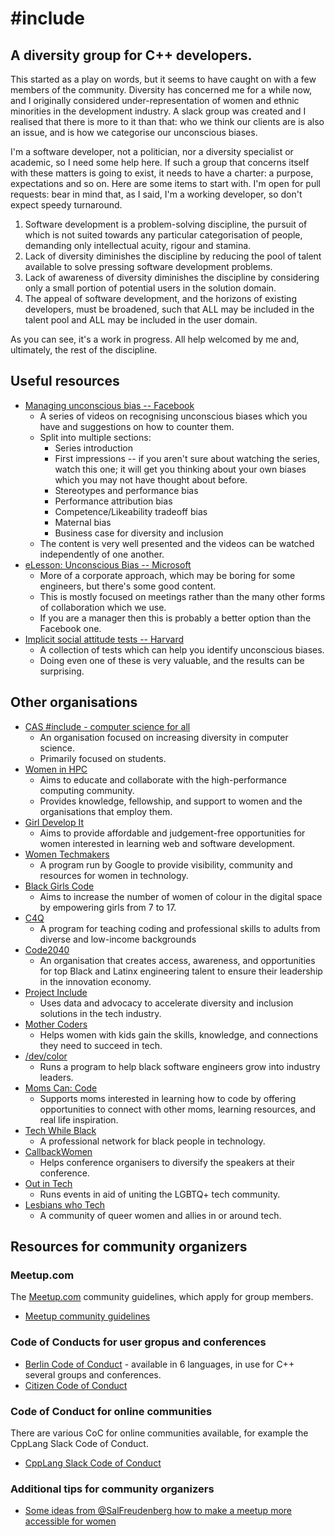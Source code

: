 # #include
## A diversity group for C++ developers.

This started as a play on words, but it seems to have caught on with a few members of the community. Diversity has concerned me for a while now, and I originally considered under-representation of women and ethnic minorities in the development industry. A slack group was created and I realised that there is more to it than that: who we think our clients are is also an issue, and is how we categorise our unconscious biases.

I'm a software developer, not a politician, nor a diversity specialist or academic, so I need some help here. If such a group that concerns itself with these matters is going to exist, it needs to have a charter: a purpose, expectations and so on. Here are some items to start with. I'm open for pull requests: bear in mind that, as I said, I'm a working developer, so don't expect speedy turnaround.
1. Software development is a problem-solving discipline, the pursuit of which is not suited towards any particular categorisation of people, demanding only intellectual acuity, rigour and stamina.
2. Lack of diversity diminishes the discipline by reducing the pool of talent available to solve pressing software development problems.
3. Lack of awareness of diversity diminishes the discipline by considering only a small portion of potential users in the solution domain.
4. The appeal of software development, and the horizons of existing developers, must be broadened, such that ALL may be included in the talent pool and ALL may be included in the user domain.

As you can see, it's a work in progress. All help welcomed by me and, ultimately, the rest of the discipline.

## Useful resources

* [Managing unconscious bias -- Facebook](https://managingbias.fb.com/)
  * A series of videos on recognising unconscious biases which you have and suggestions on how to counter them.
  * Split into multiple sections:
    * Series introduction
    * First impressions -- if you aren't sure about watching the series, watch this one; it will get you thinking about your own biases which you may not have thought about before.
    * Stereotypes and performance bias
    * Performance attribution bias
    * Competence/Likeability tradeoff bias
    * Maternal bias
    * Business case for diversity and inclusion
   * The content is very well presented and the videos can be watched independently of one another.
* [eLesson: Unconscious Bias -- Microsoft](https://www.microsoft.com/en-us/diversity/training/default.aspx)
  * More of a corporate approach, which may be boring for some engineers, but there's some good content.
  * This is mostly focused on meetings rather than the many other forms of collaboration which we use.
  * If you are a manager then this is probably a better option than the Facebook one.
* [Implicit social attitude tests -- Harvard](https://implicit.harvard.edu/implicit/)
  * A collection of tests which can help you identify unconscious biases.
  * Doing even one of these is very valuable, and the results can be surprising.

## Other organisations

* [CAS #include - computer science for all](http://www.computingatschool.org.uk/custom_pages/270-cas-include)
  * An organisation focused on increasing diversity in computer science.
  * Primarily focused on students.
* [Women in HPC](https://www.womeninhpc.org/)
  * Aims to educate and collaborate with the high-performance computing community.
  * Provides knowledge, fellowship, and support to women and the organisations that employ them.
* [Girl Develop It](https://www.girldevelopit.com/)
  * Aims to provide affordable and judgement-free opportunities for women interested in learning web and software development.
* [Women Techmakers](https://www.womentechmakers.com/)
  * A program run by Google to provide visibility, community and resources for women in technology.
* [Black Girls Code](http://www.blackgirlscode.com/)
  * Aims to increase the number of women of colour in the digital space by empowering girls from 7 to 17.
* [C4Q](https://www.c4q.nyc/)
  * A program for teaching coding and professional skills to adults from diverse and low-income backgrounds
* [Code2040](http://www.code2040.org/)
  * An organisation that creates access, awareness, and opportunities for top Black and Latinx engineering talent to ensure their leadership in the innovation economy.
* [Project Include](http://projectinclude.org/)
  * Uses data and advocacy to accelerate diversity and inclusion solutions in the tech industry.
* [Mother Coders](http://www.mothercoders.org/)
  * Helps women with kids gain the skills, knowledge, and connections they need to succeed in tech.
* [/dev/color](https://www.devcolor.org/)
  * Runs a program to help black software engineers grow into industry leaders.
* [Moms Can: Code](https://www.momscancode.com/)
  * Supports moms interested in learning how to code by offering opportunities to connect with other moms, learning resources, and real life inspiration.
* [Tech While Black](https://techwhileblack.com/)
  * A professional network for black people in technology.
* [CallbackWomen](http://www.callbackwomen.com/)
  * Helps conference organisers to diversify the speakers at their conference.
* [Out in Tech](https://outintech.com/)
  * Runs events in aid of uniting the LGBTQ+ tech community.
* [Lesbians who Tech](https://lesbianswhotech.org/)
  * A community of queer women and allies in or around tech.


## Resources for community organizers

### Meetup.com

The [Meetup.com](https://www.meetup.com/) community guidelines, which apply for group members.

* [Meetup community guidelines](https://www.meetup.com/help/customer/portal/articles/865536-meetup-s-community-guidelines/)

### Code of Conducts for user gropus and conferences

* [Berlin Code of Conduct](http://berlincodeofconduct.org/) - available in 6 languages, in use for C++ several groups and conferences.
* [Citizen Code of Conduct](http://citizencodeofconduct.org/)


### Code of Conduct for online communities

There are various CoC for online communities available, for example the CppLang Slack Code of Conduct.

* [CppLang Slack Code of Conduct](https://include-cpp.github.io/cpplang-code-of-conduct/)


### Additional tips for community organizers

* [Some ideas from @SalFreudenberg how to make a meetup more accessible for women](https://twitter.com/SalFreudenberg/status/921421125434986496)

